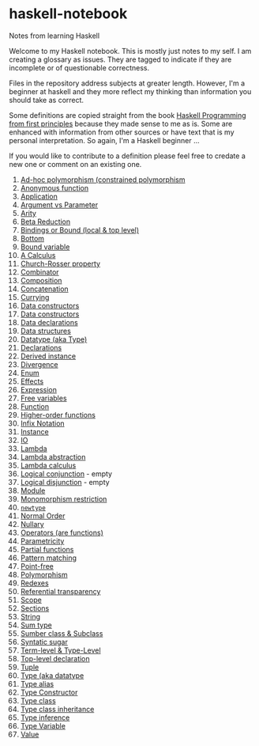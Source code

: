 # haskell-notebook
Notes from learning Haskell

Welcome to my Haskell notebook. This is mostly just notes to my self. I am creating a glossary as issues. They are tagged to indicate if they are incomplete or of questionable correctness. 

Files in the repository address subjects at greater length. However, I'm a beginner at haskell and they more reflect my thinking than information you should take as correct.

Some definitions are copied straight from the book [Haskell Programming from first principles](https://haskellbook.com/) because they made sense to me as is. Some are enhanced with information from other sources or have text that is my personal interpretation. So again, I'm a Haskell beginner ... 

If you would like to contribute to a definition please feel free to credate a new one or comment on an existing one.


1. [Ad-hoc polymorphism (constrained polymorphism](https://github.com/klequis/haskell-notebook/issues/43)
2. [Anonymous function](https://github.com/klequis/haskell-notebook/issues/60)
3. [Application](https://github.com/klequis/haskell-notebook/issues/1)
4. [Argument vs Parameter](https://github.com/klequis/haskell-notebook/issues/30)
5. [Arity](https://github.com/klequis/haskell-notebook/issues/2)
6. [Beta Reduction](https://github.com/klequis/haskell-notebook/issues/3)
7. [Bindings or Bound (local & top level)](https://github.com/klequis/haskell-notebook/issues/4)
8. [Bottom](https://github.com/klequis/haskell-notebook/issues/63)
9. [Bound variable](https://github.com/klequis/haskell-notebook/issues/5)
10. [A Calculus](https://github.com/klequis/haskell-notebook/issues/6)
11. [Church-Rosser property](https://github.com/klequis/haskell-notebook/issues/7)
12. [Combinator](https://github.com/klequis/haskell-notebook/issues/8)
13. [Composition](https://github.com/klequis/haskell-notebook/issues/65)
14. [Concatenation](https://github.com/klequis/haskell-notebook/issues/36)
15. [Currying](https://github.com/klequis/haskell-notebook/issues/61)
16. [Data constructors](https://github.com/klequis/haskell-notebook/issues/38)
17. [Data constructors](https://github.com/klequis/haskell-notebook/issues/9)
18. [Data declarations](https://github.com/klequis/haskell-notebook/issues/10)
19. [Data structures](https://github.com/klequis/haskell-notebook/issues/40)
20. [Datatype (aka Type)](https://github.com/klequis/haskell-notebook/issues/25)
21. [Declarations](https://github.com/klequis/haskell-notebook/issues/11)
22. [Derived instance](https://github.com/klequis/haskell-notebook/issues/29)
23. [Divergence](https://github.com/klequis/haskell-notebook/issues/12)
24. [Enum](https://github.com/klequis/haskell-notebook/issues/51)
25. [Effects](https://github.com/klequis/haskell-notebook/issues/46)
26. [Expression](https://github.com/klequis/haskell-notebook/issues/31)
27. [Free variables](https://github.com/klequis/haskell-notebook/issues/13)
28. [Function](https://github.com/klequis/haskell-notebook/issues/14)
29. [Higher-order functions](https://github.com/klequis/haskell-notebook/issues/64)
30. [Infix Notation](https://github.com/klequis/haskell-notebook/issues/15)
31. [Instance](https://github.com/klequis/haskell-notebook/issues/48)
32. [IO](https://github.com/klequis/haskell-notebook/issues/47)
33. [Lambda](https://github.com/klequis/haskell-notebook/issues/16)
34. [Lambda abstraction](https://github.com/klequis/haskell-notebook/issues/17)
35. [Lambda calculus](https://github.com/klequis/haskell-notebook/issues/18)
36. [Logical conjunction](https://github.com/klequis/haskell-notebook/issues/55) - empty
37. [Logical disjunction](https://github.com/klequis/haskell-notebook/issues/54) - empty
38. [Module](https://github.com/klequis/haskell-notebook/issues/44)
39. [Monomorphism restriction](https://github.com/klequis/haskell-notebook/issues/58)
40. [`newtype`](https://github.com/klequis/haskell-notebook/issues/57)
41. [Normal Order](https://github.com/klequis/haskell-notebook/issues/19)
42. [Nullary](https://github.com/klequis/haskell-notebook/issues/50)
43. [Operators (are functions)](https://github.com/klequis/haskell-notebook/issues/20)
44. [Parametricity](https://github.com/klequis/haskell-notebook/issues/42)
45. [Partial functions](https://github.com/klequis/haskell-notebook/issues/21)
46. [Pattern matching](https://github.com/klequis/haskell-notebook/issues/62)
47. [Point-free](https://github.com/klequis/haskell-notebook/issues/66)
48. [Polymorphism](https://github.com/klequis/haskell-notebook/issues/22)
49. [Redexes](https://github.com/klequis/haskell-notebook/issues/23)
50. [Referential transparency](https://github.com/klequis/haskell-notebook/issues/69)
51. [Scope](https://github.com/klequis/haskell-notebook/issues/37)
52. [Sections](https://github.com/klequis/haskell-notebook/issues/70)
53. [String](https://github.com/klequis/haskell-notebook/issues/34)
54. [Sum type](https://github.com/klequis/haskell-notebook/issues/53)
55. [Sumber class & Subclass](https://github.com/klequis/haskell-notebook/issues/52)
56. [Syntatic sugar](https://github.com/klequis/haskell-notebook/issues/33)
57. [Term-level & Type-Level](https://github.com/klequis/haskell-notebook/issues/56)
58. [Top-level declaration](https://github.com/klequis/haskell-notebook/issues/24)
59. [Tuple](https://github.com/klequis/haskell-notebook/issues/39)
60. [Type (aka datatype](https://github.com/klequis/haskell-notebook/issues/35)
61. [Type alias](https://github.com/klequis/haskell-notebook/issues/26)
62. [Type Constructor](https://github.com/klequis/haskell-notebook/issues/28)
63. [Type class](https://github.com/klequis/haskell-notebook/issues/27)
64. [Type class inheritance](https://github.com/klequis/haskell-notebook/issues/45)
65. [Type inference](https://github.com/klequis/haskell-notebook/issues/41)
66. [Type Variable](https://github.com/klequis/haskell-notebook/issues/29)
67. [Value](https://github.com/klequis/haskell-notebook/issues/32)

